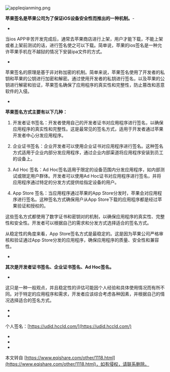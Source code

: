 ![appleqianming.png](https://www.eqishare.com/zb_users/upload/2023/10/202310121697096127674770.png)

**苹果签名是苹果公司为了保证iOS设备安全性而推出的一种机制。**-

-

当ios APP辛苦开发完成后，通常去苹果商店进行上架，用户才能下载，不能上架或者上架前测试的话，进行签名使之可以下载。简单说，苹果的ios签名是一种允许苹果手机在不越狱的情况下安装ipa文件的方式。

-

苹果签名的原理是基于非对称加密的机制。简单来说，苹果签名使用了开发者的私钥和苹果的公钥进行加密和解密。通过使用开发者的私钥进行签名，以及苹果的公钥进行解密和验证，苹果签名确保了应用程序的真实性和完整性，防止篡改和恶意软件的入侵。

-

**苹果签名方式主要有以下几种：**

1.  开发者证书签名：开发者使用自己的开发者证书对应用程序进行签名，以确保应用程序的真实性和完整性。这是最常见的签名方式，适用于开发者通过苹果开发者中心分发应用程序。
    
2.  企业证书签名：企业开发者可以使用企业证书对应用程序进行签名。这种签名方式适用于企业内部分发应用程序，通过企业内部渠道将应用程序安装到员工的设备上。
    
3.  Ad Hoc 签名：Ad Hoc签名适用于限定的设备范围内分发应用程序，如内部测试或限定用户群体。开发者可以使用Ad Hoc证书对应用程序进行签名，并将应用程序通过特定的分发方式提供给指定设备的用户。
    
4.  App Store 签名：当应用程序通过苹果的App Store分发时，苹果会对应用程序进行签名。这种签名方式确保用户从App Store下载的应用程序都是经过苹果验证和授权的。
    

这些签名方式都使用了数字证书和密钥对的机制，以确保应用程序的真实性、完整性和安全性。开发者可以根据自己的需求和分发方式选择适合的签名方式。

从稳定性的角度来看，App Store签名方式是最稳定的。这是因为苹果公司严格审核和验证通过App Store分发的应用程序，确保应用程序的质量、安全性和兼容性。

-

**其次是开发者证书签名、企业证书签名、Ad Hoc签名。**

-

这只是一种一般观点，并且稳定性的评估可能因个人经验和具体使用情况而有所不同。对于特定的应用程序和需求，开发者应该综合考虑各种因素，并根据自己的情况选择适合的签名方式。

-

-

个人签名：[https://udid.hccld.com/](https://udid.hccld.com/)

-

-

-

本文转自 [https://www.eqishare.com/other/1118.html](https://www.eqishare.com/other/1118.html)，如有侵权，请联系删除。